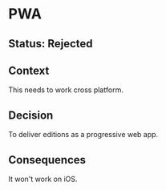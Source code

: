 # PWA

## Status: Rejected

## Context

This needs to work cross platform.

## Decision

To deliver editions as a progressive web app.

## Consequences

It won't work on iOS.